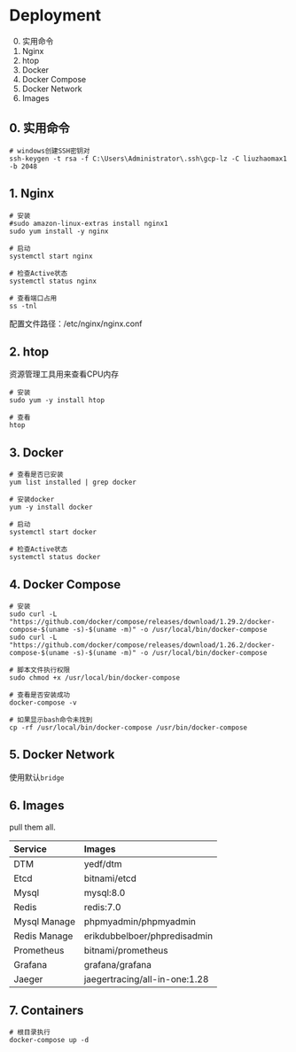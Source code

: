 # Deployment

0. 实用命令
1. Nginx
2. htop
3. Docker
4. Docker Compose
5. Docker Network
6. Images

## 0. 实用命令
```shell
# windows创建SSH密钥对
ssh-keygen -t rsa -f C:\Users\Administrator\.ssh\gcp-lz -C liuzhaomax1 -b 2048
```

## 1. Nginx
```shell
# 安装
#sudo amazon-linux-extras install nginx1
sudo yum install -y nginx

# 启动
systemctl start nginx

# 检查Active状态
systemctl status nginx

# 查看端口占用
ss -tnl
```
配置文件路径：/etc/nginx/nginx.conf

## 2. htop
资源管理工具用来查看CPU内存
```shell
# 安装
sudo yum -y install htop

# 查看
htop
```

## 3. Docker
```shell
# 查看是否已安装
yum list installed | grep docker

# 安装docker
yum -y install docker

# 启动
systemctl start docker

# 检查Active状态
systemctl status docker
```

## 4. Docker Compose
```shell
# 安装
sudo curl -L "https://github.com/docker/compose/releases/download/1.29.2/docker-compose-$(uname -s)-$(uname -m)" -o /usr/local/bin/docker-compose
sudo curl -L "https://github.com/docker/compose/releases/download/1.26.2/docker-compose-$(uname -s)-$(uname -m)" -o /usr/local/bin/docker-compose

# 脚本文件执行权限
sudo chmod +x /usr/local/bin/docker-compose

# 查看是否安装成功
docker-compose -v

# 如果显示bash命令未找到
cp -rf /usr/local/bin/docker-compose /usr/bin/docker-compose
```

## 5. Docker Network
使用默认`bridge`

## 6. Images
pull them all.

| Service       | Images                        |
|:--------------|:------------------------------|
| DTM	          | yedf/dtm                      |
| Etcd	         | bitnami/etcd                  |
| Mysql	        | mysql:8.0                     |
| Redis	        | redis:7.0                     |
| Mysql Manage	 | phpmyadmin/phpmyadmin         |
| Redis Manage	 | erikdubbelboer/phpredisadmin  |
| Prometheus	   | bitnami/prometheus            |
| Grafana	      | grafana/grafana               |
| Jaeger	       | jaegertracing/all-in-one:1.28 |

## 7. Containers
```shell
# 根目录执行
docker-compose up -d
```

